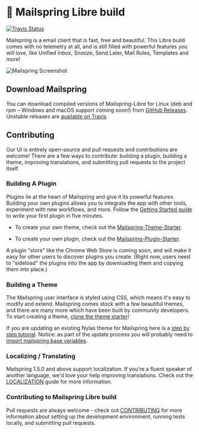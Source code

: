 # 💌 Mailspring Libre build

[![Travis Status](https://img.shields.io/travis/com/notpushkin/Mailspring-Libre?label=travis)](https://travis-ci.com/notpushkin/Mailspring-Libre)

Mailspring is a email client that is fast, free and beautiful. This Libre build comes with no telemetry at all, and is still filled with powerful features you will love, like Unified Inbox, Snooze, Send Later, Mail Rules, Templates and more!

![Mailspring Screenshot](https://github.com/Foundry376/Mailspring/raw/master/screenshots/hero_graphic_mac%402x.png)

## Download Mailspring

You can download compiled versions of Mailspring-Libre for Linux (deb and rpm – Windows and macOS support coming soon!) from [GitHub Releases](https://github.com/notpushkin/Mailspring-Libre/releases/). Unstable releases are [available on Travis](https://github.com/notpushkin/Mailspring-Libre/issues/1#issuecomment-581483378).

## Contributing

Our UI is entirely open-source and pull requests and contributions are welcome! There are a few ways to contribute: building a plugin, building a theme, improving translations, and submitting pull requests to the project itself.

### Building A Plugin

Plugins lie at the heart of Mailspring and give it its powerful features. Building your own plugins allows you to integrate the app with other tools, experiment with new workflows, and more. Follow the [Getting Started guide](https://Foundry376.github.io/Mailspring/) to write your first plugin in five minutes.

- To create your own theme, check out the [Mailspring-Theme-Starter](https://github.com/Foundry376/Mailspring-Theme-Starter).

- To create your own plugin, check out the [Mailspring-Plugin-Starter](https://github.com/Foundry376/Mailspring-Plugin-Starter).

A plugin "store" like the Chrome Web Store is coming soon, and will make it easy for other users to discover plugins you create. (Right now, users need to "sideload" the plugins into the app by downloading them and copying them into place.)

### Building a Theme

The Mailspring user interface is styled using CSS, which means it's easy to modify and extend. Mailspring comes stock with a few beautiful themes, and there are many more which have been built by community developers. To start creating a theme, [clone the theme starter](https://github.com/Foundry376/Mailspring-Theme-Starter)!

If you are updating an existing Nylas theme for Mailspring here is a [step by step tutorial](https://foundry376.zendesk.com/hc/en-us/articles/115001918391-How-do-I-update-an-N1-Nylas-Mail-theme-for-Mailspring-). Notice: as part of the update process you will probably need to [import mailspring base variables](https://github.com/Foundry376/Mailspring/issues/326#issuecomment-343757775).

### Localizing / Translating

Mailspring 1.5.0 and above support localization. If you're a fluent speaker of another language, we'd love your help improving translations. Check out the [LOCALIZATION](https://github.com/notpushkin/Mailspring-Libre/blob/master/LOCALIZATION.md) guide for more information.

### Contributing to Mailspring Libre build

Pull requests are always welcome - check out [CONTRIBUTING](https://github.com/notpushkin/Mailspring-Libre/blob/master/CONTRIBUTING.md) for more information about setting up the development environment, running tests locally, and submitting pull requests.
